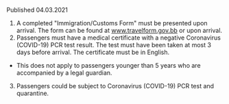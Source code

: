Published 04.03.2021
1. A completed "Immigration/Customs Form" must be presented upon arrival. The form can be found at <a href="http://www.travelform.gov.bb">www.travelform.gov.bb</a> or upon arrival.
2. Passengers must have a medical certificate with a negative Coronavirus (COVID-19) PCR test result. The test must have been taken at most 3 days before arrival. The certificate must be in English.
- This does not apply to passengers younger than 5 years who are accompanied by a legal guardian.
3. Passengers could be subject to Coronavirus (COVID-19) PCR test and quarantine.

